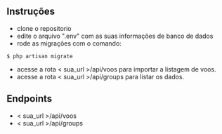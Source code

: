 ## Instruções

-   clone o repositorio
-   edite o arquivo ".env" com as suas informações de banco de dados
-   rode as migrações com o comando:

```
$ php artisan migrate
```

-   acesse a rota < sua_url >/api/voos para importar a listagem de voos.
-   acesse a rota < sua_url >/api/groups para listar os dados.

## Endpoints

-   < sua_url >/api/voos
-   < sua_url >/api/groups
